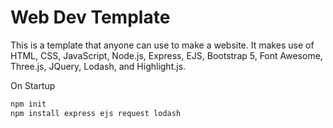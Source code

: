 # Web Dev Template

This is a template that anyone can use to make a website. It makes use of HTML, CSS, JavaScript, Node.js, Express, EJS, Bootstrap 5, Font Awesome, Three.js, JQuery, Lodash, and Highlight.js.

On Startup
```bash
npm init
npm install express ejs request lodash
```

